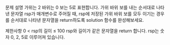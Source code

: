 문제 설명
가위는 2 바위는 0 보는 5로 표현합니다. 가위 바위 보를 내는 순서대로 나타낸 문자열 rsp가 매개변수로 주어질 때, rsp에 저장된 가위 바위 보를 모두 이기는 경우를 순서대로 나타낸 문자열을 return하도록 solution 함수를 완성해보세요.

제한사항
0 < rsp의 길이 ≤ 100
rsp와 길이가 같은 문자열을 return 합니다.
rsp는 숫자 0, 2, 5로 이루어져 있습니다.
